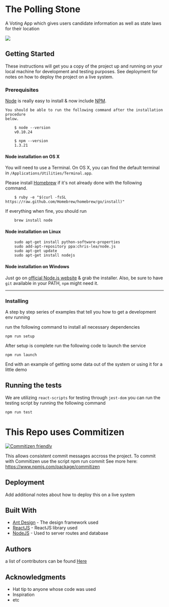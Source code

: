# The Polling Stone

A Voting App which gives users candidate information as well as state laws for their location


![](http://g.recordit.co/vgptcjskeb.gif)


## Getting Started

These instructions will get you a copy of the project up and running on your local machine for development and testing purposes. See deployment for notes on how to deploy the project on a live system.

### Prerequisites

[Node](http://nodejs.org/) is really easy to install & now include [NPM](https://npmjs.org/).

```
You should be able to run the following command after the installation procedure
below.

    $ node --version
    v0.10.24

    $ npm --version
    1.3.21
```

#### Node installation on OS X

You will need to use a Terminal. On OS X, you can find the default terminal in
`/Applications/Utilities/Terminal.app`.

Please install [Homebrew](http://brew.sh/) if it's not already done with the following command.
```
    $ ruby -e "$(curl -fsSL https://raw.github.com/Homebrew/homebrew/go/install)"
```
If everything when fine, you should run
```
    brew install node
```
#### Node installation on Linux
```
    sudo apt-get install python-software-properties
    sudo add-apt-repository ppa:chris-lea/node.js
    sudo apt-get update
    sudo apt-get install nodejs
```
#### Node installation on Windows

Just go on [official Node.js website](http://nodejs.org/) & grab the installer.
Also, be sure to have `git` available in your PATH, `npm` might need it.

---

### Installing

A step by step series of examples that tell you how to get a development env running

run the following command to install all necessary dependencies

```
npm run setup
```

After setup is complete run the following code to launch the service

```
npm run launch
```

End with an example of getting some data out of the system or using it for a little demo


## Running the tests

We are utilizing `react-scripts` for testing through `jest-dom` you can run the testing script by running the following command
```
npm run test
```

# This Repo uses Commitizen

[![Commitizen friendly](https://img.shields.io/badge/commitizen-friendly-brightgreen.svg)](http://commitizen.github.io/cz-cli/)

This allows consistent commit messages accross the project. To commit with Commitizen use the script npm run commit
See more here:
https://www.npmjs.com/package/commitizen

## Deployment

Add additional notes about how to deploy this on a live system

## Built With

* [Ant Design](https://ant.design/) - The design framework used
* [ReactJS](https://reactjs.org/) - ReactJS library used
* [NodeJS](https://nodejs.org/en/) - Used to server routes and database


## Authors

a list of contributors can be found [Here](https://github.com/hratx39-blue-ocean/deep-dive/graphs/contributors)


## Acknowledgments

* Hat tip to anyone whose code was used
* Inspiration
* etc
